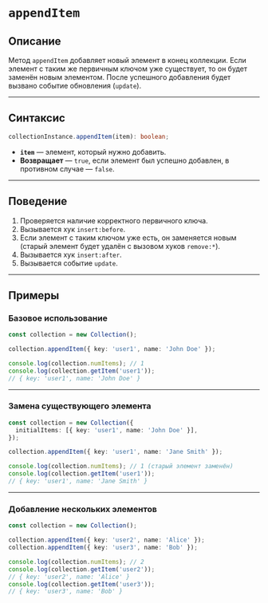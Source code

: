 # `appendItem`

## Описание

Метод `appendItem` добавляет новый элемент в конец коллекции. Если элемент с таким же первичным ключом уже существует, то он будет заменён новым элементом. После успешного добавления будет вызвано событие обновления (`update`).

---

## Синтаксис

```ts
collectionInstance.appendItem(item): boolean;
```

- **`item`** — элемент, который нужно добавить.
- **Возвращает** — `true`, если элемент был успешно добавлен, в противном случае — `false`.

---

## Поведение

1. Проверяется наличие корректного первичного ключа.
2. Вызывается хук `insert:before`.
3. Если элемент с таким ключом уже есть, он заменяется новым (старый элемент будет удалён с вызовом хуков `remove:*`).
4. Вызывается хук `insert:after`.
5. Вызывается событие `update`.

---

## Примеры

### Базовое использование

```ts
const collection = new Collection();

collection.appendItem({ key: 'user1', name: 'John Doe' });

console.log(collection.numItems); // 1
console.log(collection.getItem('user1'));
// { key: 'user1', name: 'John Doe' }
```

---

### Замена существующего элемента

```ts
const collection = new Collection({
  initialItems: [{ key: 'user1', name: 'John Doe' }],
});

collection.appendItem({ key: 'user1', name: 'Jane Smith' });

console.log(collection.numItems); // 1 (старый элемент заменён)
console.log(collection.getItem('user1'));
// { key: 'user1', name: 'Jane Smith' }
```

---

### Добавление нескольких элементов

```ts
const collection = new Collection();

collection.appendItem({ key: 'user2', name: 'Alice' });
collection.appendItem({ key: 'user3', name: 'Bob' });

console.log(collection.numItems); // 2
console.log(collection.getItem('user2'));
// { key: 'user2', name: 'Alice' }
console.log(collection.getItem('user3'));
// { key: 'user3', name: 'Bob' }
```
